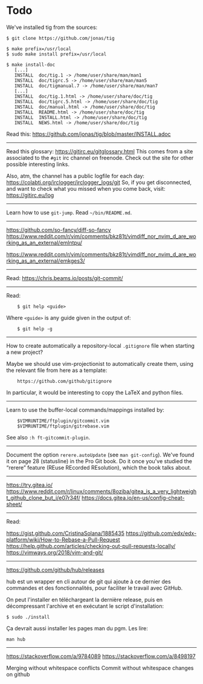 # Todo

We've installed tig from the sources:

    $ git clone https://github.com/jonas/tig

    $ make prefix=/usr/local
    $ sudo make install prefix=/usr/local

    $ make install-doc
       [...]
       INSTALL  doc/tig.1 -> /home/user/share/man/man1
       INSTALL  doc/tigrc.5 -> /home/user/share/man/man5
       INSTALL  doc/tigmanual.7 -> /home/user/share/man/man7
       [...]
       INSTALL  doc/tig.1.html -> /home/user/share/doc/tig
       INSTALL  doc/tigrc.5.html -> /home/user/share/doc/tig
       INSTALL  doc/manual.html -> /home/user/share/doc/tig
       INSTALL  README.html -> /home/user/share/doc/tig
       INSTALL  INSTALL.html -> /home/user/share/doc/tig
       INSTALL  NEWS.html -> /home/user/share/doc/tig

Read this: <https://github.com/jonas/tig/blob/master/INSTALL.adoc>

---

Read this glossary: <https://gitirc.eu/gitglossary.html>
This comes from a site associated to the `#git` irc channel on freenode.
Check out the site for other possible interesting links.

Also, atm, the channel has a public logfile for each day:
<https://colabti.org/irclogger/irclogger_logs/git>
So, if you get disconnected, and want to check what you missed when you come back, visit:
<https://gitirc.eu/log>

---

Learn how to use `git-jump`.
Read `~/bin/README.md`.

---

<https://github.com/so-fancy/diff-so-fancy>
<https://www.reddit.com/r/vim/comments/bkz81t/vimdiff_nor_nvim_d_are_working_as_an_external/emlntpu/>

<https://www.reddit.com/r/vim/comments/bkz81t/vimdiff_nor_nvim_d_are_working_as_an_external/emkges3/>

---

Read: <https://chris.beams.io/posts/git-commit/>

---

Read:

        $ git help <guide>

Where `<guide>` is any guide given in the output of:

        $ git help -g

---

How to create automatically a repository-local `.gitignore` file when starting a
new project?

Maybe we  should use vim-projectionist  to automatically create them,  using the
relevant file from here as a template:

        https://github.com/github/gitignore

In particular, it would be interesting to copy the LaTeX and python files.

---

Learn to use the buffer-local commands/mappings installed by:

        $VIMRUNTIME/ftplugin/gitcommit.vim
        $VIMRUNTIME/ftplugin/gitrebase.vim

See also `:h ft-gitcommit-plugin`.

---

Document the option `rerere.autoUpdate` (see `man git-config`).
We've found it on page 28 (statusline) in the Pro Git book.
Do  it once  you've studied  the “rerere”  feature (REuse  REcorded REsolution),
which the book talks about.

---

<https://try.gitea.io/>
<https://www.reddit.com/r/linux/comments/8oziba/gitea_is_a_very_lightweight_github_clone_but_i/e07r34f/>
<https://docs.gitea.io/en-us/config-cheat-sheet/>

---

Read:

<https://gist.github.com/CristinaSolana/1885435>
<https://github.com/edx/edx-platform/wiki/How-to-Rebase-a-Pull-Request>
<https://help.github.com/articles/checking-out-pull-requests-locally/>
<https://vimways.org/2018/vim-and-git/>

---

<https://github.com/github/hub/releases>

hub est un wrapper en cli autour de git qui ajoute à ce dernier des commandes et
des fonctionnalités, pour faciliter le travail avec GitHub.

On peut l'installer en téléchargeant  la dernière release, puis en décompressant
l'archive et en exécutant le script d'installation:

    $ sudo ./install

Ça devrait aussi installer les pages man du pgm. Les lire:

    man hub

---

<https://stackoverflow.com/a/9784089>
<https://stackoverflow.com/a/8498197>

Merging without whitespace conflicts
Commit without whitespace changes on github

